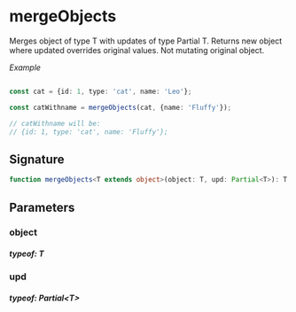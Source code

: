 # mergeObjects

Merges object of type T with updates of type Partial T.
Returns new object where updated overrides original values.
Not mutating original object.

_Example_

```TypeScript

const cat = {id: 1, type: 'cat', name: 'Leo'};

const catWithname = mergeObjects(cat, {name: 'Fluffy'});

// catWithname will be:
// {id: 1, type: 'cat', name: 'Fluffy'};
```

## Signature

```TypeScript
function mergeObjects<T extends object>(object: T, upd: Partial<T>): T
```

## Parameters

### object

##### typeof: T

### upd

##### typeof: Partial&#60;T&#62;
